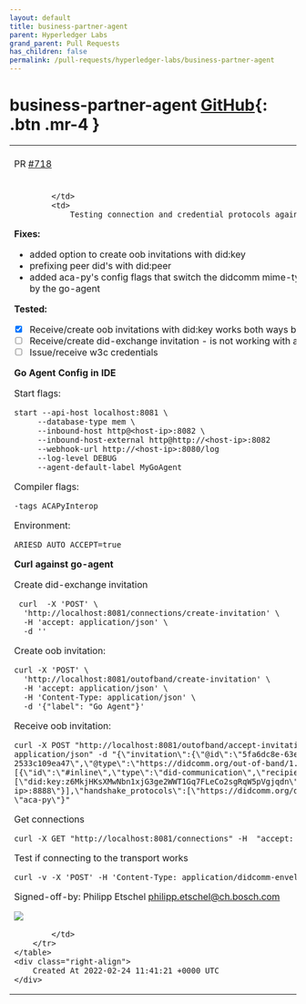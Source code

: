 ```yaml
---
layout: default
title: business-partner-agent
parent: Hyperledger Labs
grand_parent: Pull Requests
has_children: false
permalink: /pull-requests/hyperledger-labs/business-partner-agent
---
```


# business-partner-agent <span class="fs-3 right-align">[GitHub](https://github.com/hyperledger-labs/business-partner-agent){: .btn .mr-4 }</span>


<div>
    <table>
        <tr>
            <td>
                PR <a href="https://github.com/hyperledger-labs/business-partner-agent/pull/718" class=".btn">#718</a>
            </td>
            <td>
                <b>
                    w3c interoperability fixes
                </b>
            </td>
        </tr>
        <tr>
            <td>
                
            </td>
            <td>
                Testing connection and credential protocols against aries-framework-go.

**Fixes:**

- added option to create oob invitations with did:key
- prefixing peer did's with did:peer
- added aca-py's config flags that switch the didcomm mime-type as the wire format is not supported by the go-agent

**Tested:**
- [x] Receive/create oob invitations with did:key works both ways bpa <-> framework-go
- [ ] Receive/create did-exchange invitation - is not working with aca-py as only did:indy is supported
- [ ] Issue/receive w3c credentials

**Go Agent Config in IDE**

Start flags:

```
start --api-host localhost:8081 \
     --database-type mem \
     --inbound-host http@<host-ip>:8082 \
     --inbound-host-external http@http://<host-ip>:8082
     --webhook-url http://<host-ip>:8080/log
     --log-level DEBUG 
     --agent-default-label MyGoAgent
```
Compiler flags:

```
-tags ACAPyInterop
```
Environment:
```
ARIESD_AUTO_ACCEPT=true
```

**Curl against go-agent**

Create did-exchange invitation
```
 curl  -X 'POST' \
  'http://localhost:8081/connections/create-invitation' \
  -H 'accept: application/json' \
  -d ''
```

Create oob invitation:
```
curl -X 'POST' \
  'http://localhost:8081/outofband/create-invitation' \
  -H 'accept: application/json' \
  -H 'Content-Type: application/json' \
  -d '{"label": "Go Agent"}'
```

Receive oob invitation:
```
curl -X POST "http://localhost:8081/outofband/accept-invitation" -H  "content-type: application/json" -d "{\"invitation\":{\"@id\":\"5fa6dc8e-63ed-4af8-ae32-2533c109ea47\",\"@type\":\"https://didcomm.org/out-of-band/1.0/invitation\",\"services\":[{\"id\":\"#inline\",\"type\":\"did-communication\",\"recipientKeys\":[\"did:key:z6MkjHKsXMwNbn1xjG3ge2WWT1Gq7FLeCo2sgRqW5pVgjqdn\"],\"serviceEndpoint\":\"http://<host-ip>:8888\"}],\"handshake_protocols\":[\"https://didcomm.org/didexchange/1.0\"]},\"my_label\": \"aca-py\"}"
```

Get connections
```
curl -X GET "http://localhost:8081/connections" -H  "accept: application/json"
```

Test if connecting to the transport works
```
curl -v -X 'POST' -H 'Content-Type: application/didcomm-envelope-enc'  http://:<host-ip>:8082
```

Signed-off-by: Philipp Etschel <philipp.etschel@ch.bosch.com>

<a href="https://gitpod.io/#https://github.com/hyperledger-labs/business-partner-agent/pull/718"><img src="https://gitpod.io/button/open-in-gitpod.svg"/></a>


            </td>
        </tr>
    </table>
    <div class="right-align">
        Created At 2022-02-24 11:41:21 +0000 UTC
    </div>
</div>


